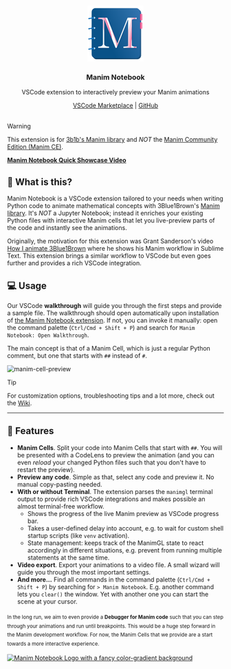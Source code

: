 <div align="center">
  <a href="https://marketplace.visualstudio.com/items?itemName=Manim-Notebook.manim-notebook">
    <img src="./assets/manim-notebook-logo.png" width="130px" alt="Manim Notebook Logo showing a physical notebook with an 'M' letter on its title page"/>
  </a>

  <div align="center">
    <h3 align="center">Manim Notebook</h3>
    <p>
      VSCode extension to interactively preview your Manim animations</strong>
    </p>
  </div>

  <div align="center">
    <a href="https://marketplace.visualstudio.com/items?itemName=Manim-Notebook.manim-notebook">VSCode Marketplace</a>
    |
    <a href="https://github.com/Manim-Notebook/manim-notebook/">GitHub</a>
  </div>
</div>

<br>

> [!warning]
> This extension is for [3b1b's Manim library](https://github.com/3b1b/manim) and *NOT* the [Manim Community Edition (Manim CE)](https://www.manim.community/).

[**Manim Notebook Quick Showcase Video**](https://github.com/user-attachments/assets/24eab702-e351-4cc9-8f7b-7b94c54b4072)

## 🎈 What is this?

Manim Notebook is a VSCode extension tailored to your needs when writing Python code to animate mathematical concepts with 3Blue1Brown's [Manim library](https://github.com/3b1b/manim). It's *NOT* a Jupyter Notebook; instead it enriches your existing Python files with interactive Manim cells that let you live-preview parts of the code and instantly see the animations.

Originally, the motivation for this extension was Grant Sanderson's video [How I animate 3Blue1Brown](https://youtu.be/rbu7Zu5X1zI?feature=shared) where he shows his Manim workflow in Sublime Text. This extension brings a similar workflow to VSCode but even goes further and provides a rich VSCode integration.

## 💻 Usage

Our VSCode **walkthrough** will guide you through the first steps and provide a sample file. The walkthrough should open automatically upon installation of [the Manim Notebook extension](https://marketplace.visualstudio.com/items?itemName=Manim-Notebook.manim-notebook). If not, you can invoke it manually: open the command palette (`Ctrl/Cmd + Shift + P`) and search for `Manim Notebook: Open Walkthrough`.

The main concept is that of a Manim Cell, which is just a regular Python comment, but one that starts with `##` instead of `#`.

![manim-cell-preview](https://github.com/user-attachments/assets/577a93cb-0d05-4fa7-b1a9-52c1ccf2e5dc)

> [!tip]
> For customization options, troubleshooting tips and a lot more, check out the [Wiki](https://github.com/Manim-Notebook/manim-notebook/wiki/).

---

## 🚀 Features

- **Manim Cells**. Split your code into Manim Cells that start with `##`. You will be presented with a CodeLens to preview the animation (and you can even _reload_ your changed Python files such that you don't have to restart the preview).
- **Preview any code**. Simple as that, select any code and preview it. No manual copy-pasting needed.
- **With or without Terminal**. The extension parses the `manimgl` terminal output to provide rich VSCode integrations and makes possible an almost terminal-free workflow.
  - Shows the progress of the live Manim preview as VSCode progress bar.
  - Takes a user-defined delay into account, e.g. to wait for custom shell startup scripts (like `venv` activation).
  - State management: keeps track of the ManimGL state to react accordingly in different situations, e.g. prevent from running multiple statements at the same time.
- **Video export**. Export your animations to a video file. A small wizard will guide you through the most important settings.
- **And more...** Find all commands in the command palette (`Ctrl/Cmd + Shift + P`) by searching for `> Manim Notebook`. E.g. another command lets you `clear()` the window. Yet with another one you can start the scene at your cursor.

<sub>
In the long run, we aim to even provide a <strong>Debugger for Manim code</strong> such that you can step through your animations and run until breakpoints. This would be a huge step forward in the Manim development workflow. For now, the Manim Cells that we provide are a start towards a more interactive experience.
</sub>

<br>
<br>

<a href="https://marketplace.visualstudio.com/items?itemName=bhoov.vscode-manim">
  <img src="https://github.com/user-attachments/assets/b13a01f6-7d24-4bfb-9d3f-fee7b8a456a3" alt="Manim Notebook Logo with a fancy color-gradient background"/>
</a>
